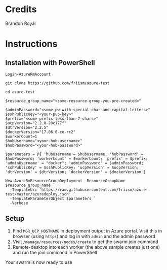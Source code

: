 # Credits

Brandon Royal

# Instructions

## Installation with PowerShell

```
Login-AzureRmAccount

git clone https://github.com/friism/azure-test

cd azure-test

$resource_group_name="<some-resource-group-you-pre-created>"

$adminPassword="<some-pw-with-special-char-and-capital-letters>"
$sshPublicKey="<your-pup-key>"
$prefix="<some-prefix-less-than-7-chars>"
$ucpVersion="2.2.0-20c177f"
$dtrVersion="2.2.5"
$dockerVersion="17.06.0-ce-rc2"
$workerCount=1
$hubUsername="<your-hub-username>"
$hubPassword="<your-hub-password>"

$parameters = @{ 'hubUsername'= $hubUsername; 'hubPassword' = $hubPassword; 'workerCount' = $workerCount; 'prefix' = $prefix; 'adminUsername' = "docker"; 'adminPassword' = $adminPassword; 'sshPublicKey' = $sshPublicKey; 'ucpVersion' = $ucpVersion; 'dtrVersion' = $dtrVersion; 'dockerVersion' = $dockerVersion }

New-AzureRmResourceGroupDeployment -ResourceGroupName $resource_group_name `
  -TemplateUri 'https://raw.githubusercontent.com/friism/azure-test/master/azuredeploy.json' `
  -TemplateParameterObject $parameters `
  -Verbose

```

## Setup

1. Find `MGR_UCP_HOSTNAME` in deployment output in Azure portal. Visit this in browser (using `https`) and log in with `admin` and the admin password
2. Visit `/manage/resources/nodes/create` to get the swarm join command
3. Remote-desktop into each worker (the above sample creates just one) and run the join command in PowerShell

Your swarm is now ready to use